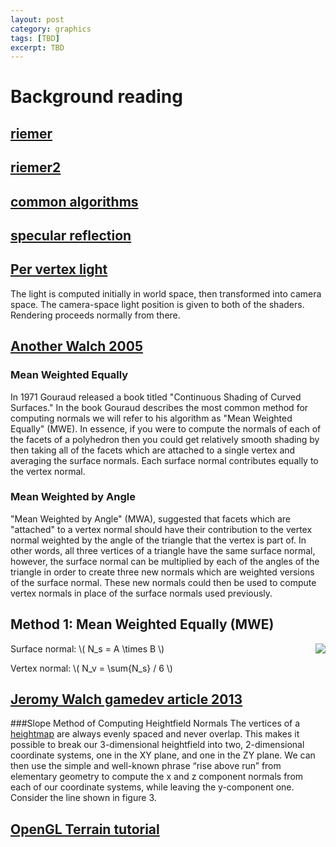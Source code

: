 ```yaml
---
layout: post
category: graphics
tags: [TBD]
excerpt: TBD 
---
```

# Background reading

## [riemer](http://www.riemers.net/eng/Tutorials/XNA/Csharp/Series1/Lighting_basics.php)
## [riemer2](http://www.riemers.net/eng/Tutorials/XNA/Csharp/Series1/Terrain_lighting.php)
## [common algorithms](http://en.wikipedia.org/wiki/List_of_common_shading_algorithms)

## [specular reflection](http://en.wikipedia.org/wiki/Specular_reflection)

## [Per vertex light](http://www.arcsynthesis.org/gltut/Illumination/Tutorial%2010.html#d0e9855)
The light is computed initially in world space, then transformed into camera space. The camera-space light position is given to both of the shaders. Rendering proceeds normally from there.

## [Another Walch 2005](http://www.gamedev.net/page/resources/_/technical/graphics-programming-and-theory/normal-computations-for-heightfield-lighting-r2264)
### Mean Weighted Equally
In 1971 Gouraud released a book titled "Continuous Shading of Curved Surfaces." In the book Gouraud describes the most common method for computing normals we will refer to his algorithm as "Mean Weighted Equally" (MWE). In essence, if you were to compute the normals of each of the facets of a polyhedron then you could get relatively smooth shading by then taking all of the facets which are attached to a single vertex and averaging the surface normals. Each surface normal contributes equally to the vertex normal.


### Mean Weighted by Angle
"Mean Weighted by Angle" (MWA), suggested that facets which are "attached" to a vertex normal should have their contribution to the vertex normal weighted by the angle of the triangle that the vertex is part of. In other words, all three vertices of a triangle have the same surface normal, however, the surface normal can be multiplied by each of the angles of the triangle in order to create three new normals which are weighted versions of the surface normal. These new normals could then be used to compute vertex normals in place of the surface normals used previously.

## Method 1: Mean Weighted Equally (MWE)
Surface normal: \\( N_s = A \times B \\)
<img src="http://images.gamedev.net/features/programming/normalheightfield/image004.gif" style="float:right"/>

Vertex normal: \\( N_v = \sum{N_s} / 6 \\)

## [Jeromy Walch gamedev article 2013](http://www.gamedev.net/page/resources/_/technical/graphics-programming-and-theory/efficient-normal-computations-for-terrain-lighting-in-directx-10-r3313)

###Slope Method of Computing Heightfield Normals
The vertices of a [heightmap](http://en.wikipedia.org/wiki/Heightmap) are always evenly spaced and never overlap. This makes it possible to break our 3-dimensional heightfield into two, 2-dimensional coordinate systems, one in the XY plane, and one in the ZY plane. We can then use the simple and well-known phrase “rise above run” from elementary geometry to compute the x and z component normals from each of our coordinate systems, while leaving the y-component one. Consider the line shown in figure 3.

## [OpenGL Terrain tutorial](http://www.videotutorialsrock.com/opengl_tutorial/terrain/text.php)

